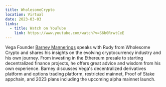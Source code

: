 ```yaml
---
title: WholesomeCrypto
location: Virtual
date: 2023-03-03
links:
  - title: Watch on YouTube
    link: https://www.youtube.com/watch?v=S6b0RrwtCeE
---
```


Vega Founder <a href="https://twitter.com/barnabee" target="_blank">Barney Mannerings</a> speaks with Rudy from Wholesome Crypto and shares his insights on the evolving cryptocurrency industry and his own journey. From investing in the Ethereum presale to starting decentralized finance projects, he offers great advice and wisdom from his own experience. Barney discusses Vega's decentralized derivatives platform and options trading platform, restricted mainnet, Proof of Stake appchain, and 2023 plans including the upcoming alpha mainnet launch.

